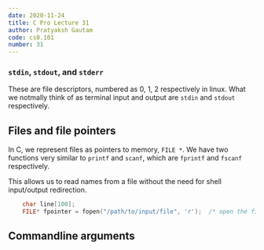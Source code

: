 ```yaml
---
date: 2020-11-24
title: C Pro Lecture 31
author: Pratyaksh Gautam
code: cs0.101
number: 31
---
```


### `stdin`, `stdout`, and `stderr`

These are file descriptors, numbered as 0, 1, 2 respectively in linux. What we notmally think of as terminal input and output are `stdin` and `stdout` respectively.

## Files and file pointers

In C, we represent files as pointers to memory, `FILE *`. We have two functions very similar to `printf` and `scanf`, which are `fprintf` and `fscanf` respectively.

This allows us to read names from a file without the need for shell input/output redirection.
```c
    char line[100];
    FILE* fpointer = fopen("/path/to/input/file", 'r');  /* open the file in read mode */

```

## Commandline arguments
